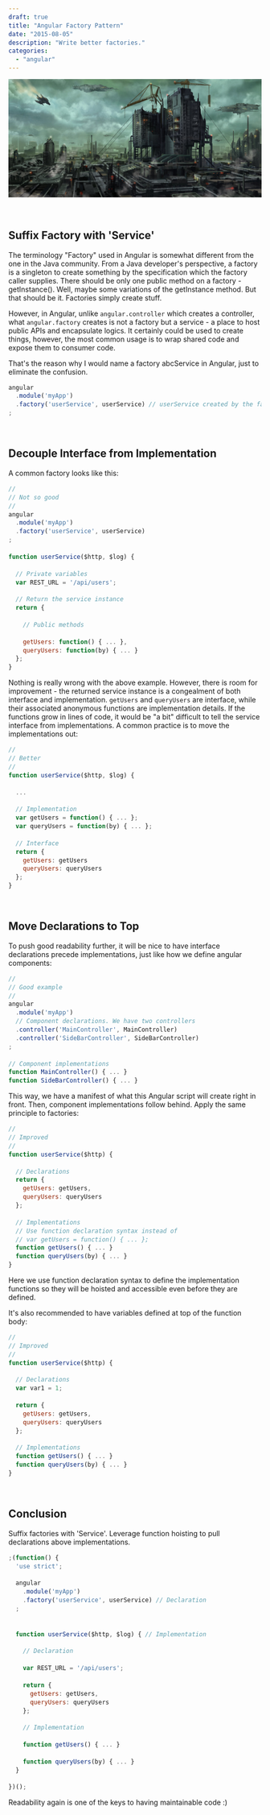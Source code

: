 ```yaml
---
draft: true
title: "Angular Factory Pattern"
date: "2015-08-05"
description: "Write better factories."
categories:
  - "angular"
---
```


![Factory](/img/factory.jpg)

<br />


## Suffix Factory with 'Service'

The terminology "Factory" used in Angular is somewhat different from the one in the Java community. From a Java developer's perspective, a factory is a singleton to create something by the specification which the factory caller supplies. There should be only one public method on a factory - getInstance(). Well, maybe some variations of the getInstance method. But that should be it. Factories simply create stuff.

However, in Angular, unlike `angular.controller` which creates a controller, what `angular.factory` creates is not a factory but a service - a place to host public APIs and encapsulate logics. It certainly could be used to create things, however, the most common usage is to wrap shared code and expose them to consumer code.

That's the reason why I would name a factory abcService in Angular, just to eliminate the confusion.

~~~js
angular
  .module('myApp')
  .factory('userService', userService) // userService created by the factory function
;
~~~

<br />


## Decouple Interface from Implementation

A common factory looks like this:

~~~js
//
// Not so good
//
angular
  .module('myApp')
  .factory('userService', userService)
;

function userService($http, $log) {

  // Private variables
  var REST_URL = '/api/users';

  // Return the service instance
  return {

    // Public methods

    getUsers: function() { ... },
    queryUsers: function(by) { ... }
  };
}
~~~

Nothing is really wrong with the above example. However, there is room for improvement - the returned service instance is a congealment of both interface and implementation. `getUsers` and `queryUsers` are interface, while their associated anonymous functions are implementation details. If the functions grow in lines of code, it would be "a bit" difficult to tell the service interface from implementations. A common practice is to move the implementations out:

~~~js
//
// Better
//
function userService($http, $log) {

  ...

  // Implementation
  var getUsers = function() { ... };
  var queryUsers = function(by) { ... };

  // Interface
  return {
    getUsers: getUsers
    queryUsers: queryUsers
  };
}
~~~

<br />


## Move Declarations to Top

To push good readability further, it will be nice to have interface declarations precede implementations, just like how we define angular components:

~~~js
//
// Good example
//
angular
  .module('myApp')
  // Component declarations. We have two controllers
  .controller('MainController', MainController)
  .controller('SideBarController', SideBarController)
;

// Component implementations
function MainController() { ... }
function SideBarController() { ... }
~~~

This way, we have a manifest of what this Angular script will create right in front. Then, component implementations follow behind. Apply the same principle to factories:

~~~js
//
// Improved
//
function userService($http) {

  // Declarations
  return {
    getUsers: getUsers,
    queryUsers: queryUsers
  };

  // Implementations
  // Use function declaration syntax instead of
  // var getUsers = function() { ... };
  function getUsers() { ... }
  function queryUsers(by) { ... }
}
~~~

Here we use function declaration syntax to define the implementation functions so they will be hoisted and accessible even before they are defined.

It's also recommended to have variables defined at top of the function body:

~~~js
//
// Improved
//
function userService($http) {

  // Declarations
  var var1 = 1;

  return {
    getUsers: getUsers,
    queryUsers: queryUsers
  };

  // Implementations
  function getUsers() { ... }
  function queryUsers(by) { ... }
}
~~~

<br />


## Conclusion

Suffix factories with 'Service'. Leverage function hoisting to pull declarations above implementations.

~~~js
;(function() {
  'use strict';

  angular
    .module('myApp')
    .factory('userService', userService) // Declaration
  ;


  function userService($http, $log) { // Implementation

    // Declaration

    var REST_URL = '/api/users';

    return {
      getUsers: getUsers,
      queryUsers: queryUsers
    };

    // Implementation

    function getUsers() { ... }

    function queryUsers(by) { ... }
  }

})();
~~~

Readability again is one of the keys to having maintainable code :)

<br />
